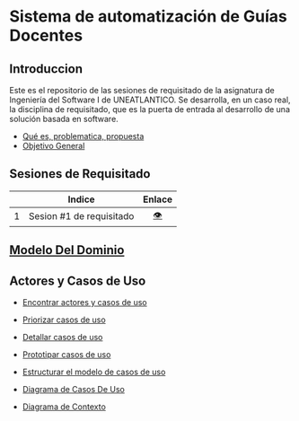 # Sistema de automatización de Guías Docentes

## Introduccion
Este es el repositorio de las sesiones de requisitado de la asignatura de Ingeniería del Software I de UNEATLANTICO. Se desarrolla, en un caso real, la disciplina de requisitado, que es la puerta de entrada al desarrollo de una solución basada en software. 
- [Qué es, problematica, propuesta](/introduccion/introduccion.md)
- [Objetivo General](/introduccion/objetivos.md)


## Sesiones de Requisitado
<div align=center>

| |Indice|Enlace|
|-|-|:-:|
1|Sesion #1 de requisitado|[👁️](/SesionesDeRequisitado/Sesion1.md) 

</div>

## [Modelo Del Dominio](/ModeloDelDominio/modeloDelDominio.md)

## Actores y Casos de Uso

- [Encontrar actores y casos de uso](/CasosDeUso/Actores/Actores.md)
- [Priorizar casos de uso](/CasosDeUso/Actores/Priorizar.md)
- [Detallar casos de uso](/CasosDeUso/Actores/Detallar.md)
- [Prototipar casos de uso](/CasosDeUso/prototipos/prototipos.md)
- [Estructurar el modelo de casos de uso](/CasosDeUso/Actores/Estructurar.md)

- [Diagrama de Casos De Uso](/CasosDeUso/diagramaCasosDeUso/diagramaCasosDeUso.md)

- [Diagrama de Contexto](/CasosDeUso/diagramaDeContexto/diagramaDeContexto.md) 



